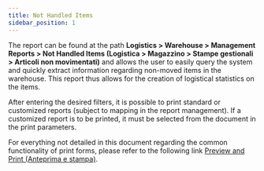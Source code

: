 ```yaml
---
title: Not Handled Items
sidebar_position: 1
---
```


The report can be found at the path **Logistics > Warehouse > Management Reports > Not Handled Items (Logistica > Magazzino  >  Stampe gestionali > Articoli non movimentati)** and allows the user to easily query the system and quickly extract information regarding non-moved items in the warehouse. This report thus allows for the creation of logistical statistics on the items.

After entering the desired filters, it is possible to print standard or customized reports (subject to mapping in the report management). If a customized report is to be printed, it must be selected from the document in the print parameters.

For everything not detailed in this document regarding the common functionality of print forms, please refer to the following link [Preview and Print (Anteprima e stampa)](/docs/guide/common/operations-with-data/reports).